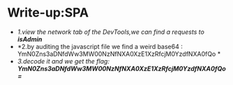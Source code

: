 # Write-up:SPA
* *1.view the network tab of the DevTools,we can find a requests to **isAdmin***
* *2.by auditing the javascript file we find a weird base64 : YmN0Zns3aDNfdWw3MW00NzNfNXA0XzE1XzRfcjM0YzdfNXA0fQo *
* *3.decode it and we get the flag: **YmN0Zns3aDNfdWw3MW00NzNfNXA0XzE1XzRfcjM0YzdfNXA0fQo=***
